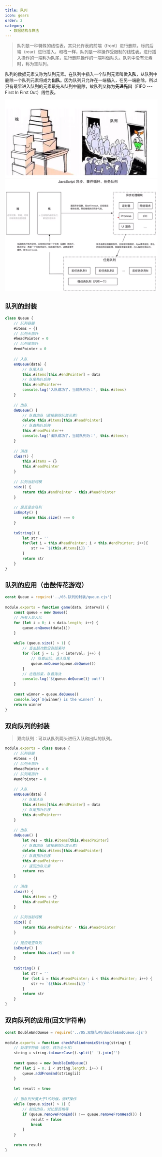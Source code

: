 ```yaml
---
title: 队列
icon: gears
order: 2
category:
  - 数据结构与算法
---
```


> 队列是一种特殊的线性表，其只允许表的前端（front）进行删除，标的后端（rear）进行插入，和栈一样，队列是一种操作受限制的线性表。进行插入操作的一端称为队尾，进行删除操作的一端叫做队头。队列中没有元素时，称为空队列。

队列的数据元素又称为队列元素。在队列中插入一个队列元素叫做**入队**，从队列中删除一个队列元素将成为**出队**。因为队列只允许在一端插入，在另一端删除，所以只有最早进入队列的元素最先从队列中删除，故队列又称为**先进先出**（FIFO --- First In First Out）线性表。

<img src="../../../.vuepress/public/assets/images/dataStructure/image-20230504215747053-1705847565766-3.png" alt="image-20230504215747053" style="zoom:50%;" />

<img src="../../../.vuepress/public/assets/images/dataStructure/image-20230504215910674-1705847565767-4.png" alt="image-20230504215910674" style="zoom: 67%;" />

## 队列的封装

````javascript
class Queue {
    // 队列容器
    #items = {}
    // 队列头指针
    #headPointer = 0
    // 队列尾指针
    #endPointer = 0

    // 入队
    enQueue(data) {
        // 队尾入队
        this.#items[this.#endPointer] = data
        // 队尾指针后移
        this.#endPointer++
        console.log('入队成功了，当前队列为：', this.#items)
    }

    // 出队
    deQueue() {
        // 队首出队（直接删除队首元素）
        delete this.#items[this.#headPointer]
        // 队首指针后移
        this.#headPointer++
        console.log('出队成功了，当前队列为：', this.#items);
    }

    // 清栈
    clear() {
        this.#items = {}
        this.#headPointer
    }

    // 队列当前规模
    size() {
        return this.#endPointer - this.#headPointer
    }

    // 是否是空队列
    isEmpty() {
        return this.size() === 0
    }

    toString() {
        let str = ''
        for(let i = this.#headPointer; i < this.#endPointer; i++){
            str += `${this.#items[i]} `
        }
        return str
    }
}
````

## 队列的应用（击鼓传花游戏）

````javascript
const Queue = require('../03.队列的封装/queue.cjs')

module.exports = function game(data, interval) {
    const queue = new Queue()
    // 所有人员入队
    for (let i = 0; i < data.length; i++) {
        queue.enQueue(data[i])
    }

    while (queue.size() > 1) {
        // 当击鼓次数没有结束时
        for (let j = 1; j < interval; j++) {
            // 队首出队，进入队尾
            queue.enQueue(queue.deQueue())
        }
        // 击鼓结束，队首淘汰
        console.log(`${queue.deQueue()} out!`)
    }

    const winner = queue.deQueue()
    console.log(`${winner} is the winner!` );
    return winner
}
````

## 双向队列的封装

> 双向队列：可以从队列两头进行入队和出队的队列。

````javascript
module.exports = class Queue {
    // 队列容器
    #items = {}
    // 队列头指针
    #headPointer = 0
    // 队列尾指针
    #endPointer = 0

    // 入队
    enQueue(data) {
        // 队尾入队
        this.#items[this.#endPointer] = data
        // 队尾指针后移
        this.#endPointer++
    }

    // 出队
    deQueue() {
        let res = this.#items[this.#headPointer]
        // 队首出队（直接删除队首元素）
        delete this.#items[this.#headPointer]
        // 队首指针后移
        this.#headPointer++
        // 返回出队元素
        return res
    }

    // 清栈
    clear() {
        this.#items = {}
        this.#headPointer
    }

    // 队列当前规模
    size() {
        return this.#endPointer - this.#headPointer
    }

    // 是否是空队列
    isEmpty() {
        return this.size() === 0
    }

    toString() {
        let str = ''
        for (let i = this.#headPointer; i < this.#endPointer; i++) {
            str += `${this.#items[i]} `
        }
        return str
    }
}
````

## 双向队列的应用(回文字符串)

````javascript
const DoubleEndQueue = require('../05.双端队列/doubleEndQueue.cjs')

module.exports = function checkPalindromicString(string) {
    // 处理字符换（去空，转为全小写）
    string = string.toLowerCase().split(' ').join('')

    const queue = new DoubleEndQueue()
    for (let i = 0; i < string.length; i++) {
        queue.addFromEnd(string[i])
    }

    let result = true

    // 当队列长度大于1的时候，循环操作
    while (queue.size() > 1) {
        // 前后出队，对比是否相等
        if (queue.removeFromEnd() !== queue.removeFromHead()) {
            result = false
            break
        }
    }

    return result
}
````